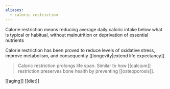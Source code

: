 ```yaml
---
aliases:
  - caloric restriction
---
```

Calorie restriction means reducing average daily caloric intake below what is typical or habitual, without malnutrition or deprivation of essential nutrients

Calorie restriction has been proved to reduce levels of oxidative stress, improve metabolism, and consequently [[longevity|extend life expectancy]].

> Caloric restriction prolongs life span. Similar to how [[calcium]] restriction preserves bone health by preventing [[osteoporosis]].

[[aging]]
[[diet]]